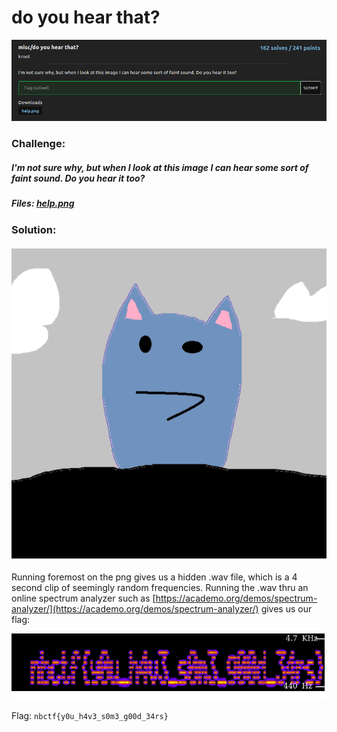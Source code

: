 # do you hear that?
![challenge](challenge.png)
### Challenge:
##### I'm not sure why, but when I look at this image I can hear some sort of faint sound. Do you hear it too?

##### Files: [help.png](help.png)

### Solution:

![help.png](help.png)

Running foremost on the png gives us a hidden .wav file, which is a 4 second clip of seemingly random frequencies.
Running the .wav thru an online spectrum analyzer such as [https://academo.org/demos/spectrum-analyzer/](https://academo.org/demos/spectrum-analyzer/) gives us our flag:

![flag](flag.png)

Flag: ```nbctf{y0u_h4v3_s0m3_g00d_34rs}```